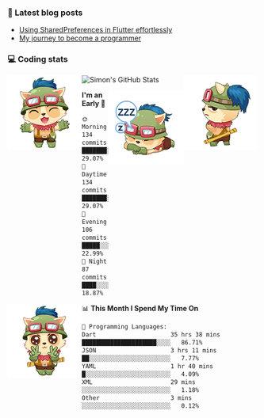 ### 📘 Latest blog posts

<!-- BLOG-POST-LIST:START -->
- [Using SharedPreferences in Flutter effortlessly](http://blog.codingteemo.me/2020/07/15/Using-SharedPreferences-in-Flutter-effortlessly/)
- [My journey to become a programmer](http://blog.codingteemo.me/2018/07/14/My-journey-to-become-a-programmer/)
<!-- BLOG-POST-LIST:END -->

### 💻 Coding stats
<img align="right" src="https://raw.githubusercontent.com/simonpham/simonpham/master/assets/images/6kiur.gif" >


<img align="left" src="https://raw.githubusercontent.com/simonpham/simonpham/master/assets/images/5kiur.gif" >

![Simon's GitHub Stats](https://github-readme-stats-obu2qdcs2.vercel.app/api?username=simonpham)

<img align="right" src="https://raw.githubusercontent.com/simonpham/simonpham/master/assets/images/4kiur.gif" >

<!--START_SECTION:waka-->
**I'm an Early 🐤** 

```text
🌞 Morning    134 commits    ███████░░░░░░░░░░░░░░░░░░   29.07% 
🌆 Daytime    134 commits    ███████░░░░░░░░░░░░░░░░░░   29.07% 
🌃 Evening    106 commits    █████░░░░░░░░░░░░░░░░░░░░   22.99% 
🌙 Night      87 commits     ████░░░░░░░░░░░░░░░░░░░░░   18.87%

```


<img align="left" src="https://raw.githubusercontent.com/simonpham/simonpham/master/assets/images/19kiur.gif" >📊 **This Month I Spend My Time On** 

```text
💬 Programming Languages: 
Dart                     35 hrs 38 mins      █████████████████████░░░░   86.71% 
JSON                     3 hrs 11 mins       ██░░░░░░░░░░░░░░░░░░░░░░░   7.77% 
YAML                     1 hr 40 mins        █░░░░░░░░░░░░░░░░░░░░░░░░   4.09% 
XML                      29 mins             ░░░░░░░░░░░░░░░░░░░░░░░░░   1.18% 
Other                    3 mins              ░░░░░░░░░░░░░░░░░░░░░░░░░   0.12%

```


<!--END_SECTION:waka-->
